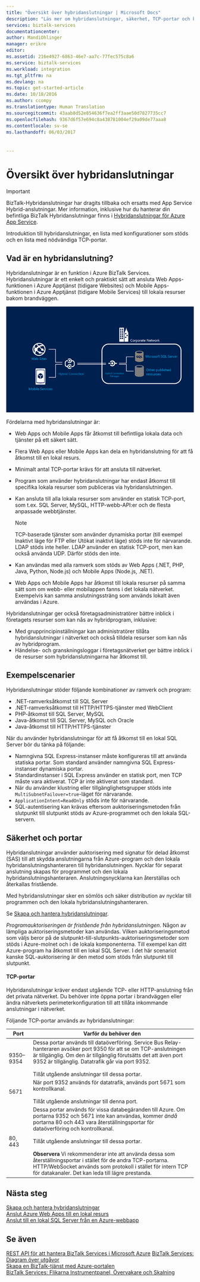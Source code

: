 ```yaml
---
title: "Översikt över hybridanslutningar | Microsoft Docs"
description: "Läs mer om hybridanslutningar, säkerhet, TCP-portar och konfigurationer som stöds. MABS, WABS."
services: biztalk-services
documentationcenter: 
author: MandiOhlinger
manager: erikre
editor: 
ms.assetid: 216e4927-6863-46e7-aa7c-77fec575c8a6
ms.service: biztalk-services
ms.workload: integration
ms.tgt_pltfrm: na
ms.devlang: na
ms.topic: get-started-article
ms.date: 10/18/2016
ms.author: ccompy
ms.translationtype: Human Translation
ms.sourcegitcommit: 43aab8d52e854636f7ea2ff3aae50d7827735cc7
ms.openlocfilehash: 9367d6f57e694c8a438781004ef29a09de77aaa8
ms.contentlocale: sv-se
ms.lasthandoff: 06/03/2017


---
```

# Översikt över hybridanslutningar
<a id="hybrid-connections-overview" class="xliff"></a>

> [!IMPORTANT]
> BizTalk-Hybridanslutningar har dragits tillbaka och ersatts med App Service Hybrid-anslutningar. Mer information, inklusive hur du hanterar din befintliga BizTalk Hybridanslutningar finns i [Hybridanslutningar för Azure App Service](../app-service/app-service-hybrid-connections.md).

Introduktion till hybridanslutningar, en lista med konfigurationer som stöds och en lista med nödvändiga TCP-portar.

## Vad är en hybridanslutning?
<a id="what-is-a-hybrid-connection" class="xliff"></a>
Hybridanslutningar är en funktion i Azure BizTalk Services. Hybridanslutningar är ett enkelt och praktiskt sätt att ansluta Web Apps-funktionen i Azure Apptjänst (tidigare Websites) och Mobile Apps-funktionen i Azure Apptjänst (tidigare Mobile Services) till lokala resurser bakom brandväggen.

![Hybridanslutningar][HCImage]

Fördelarna med hybridanslutningar är:

* Web Apps och Mobile Apps får åtkomst till befintliga lokala data och tjänster på ett säkert sätt.
* Flera Web Apps eller Mobile Apps kan dela en hybridanslutning för att få åtkomst till en lokal resurs.
* Minimalt antal TCP-portar krävs för att ansluta till nätverket.
* Program som använder hybridanslutningar har endast åtkomst till specifika lokala resurser som publiceras via hybridanslutningen.
* Kan ansluta till alla lokala resurser som använder en statisk TCP-port, som t.ex. SQL Server, MySQL, HTTP-webb-API:er och de flesta anpassade webbtjänster.
  
  > [!NOTE]
  > TCP-baserade tjänster som använder dynamiska portar (till exempel Inaktivt läge för FTP eller Utökat inaktivt läge) stöds inte för närvarande. LDAP stöds inte heller. LDAP använder en statisk TCP-port, men kan också använda UDP. Därför stöds den inte.
  > 
  > 
* Kan användas med alla ramverk som stöds av Web Apps (.NET, PHP, Java, Python, Node.js) och Mobile Apps (Node.js, .NET).
* Web Apps och Mobile Apps har åtkomst till lokala resurser på samma sätt som om webb- eller mobilappen fanns i det lokala nätverket. Exempelvis kan samma anslutningssträng som används lokalt även användas i Azure.

Hybridanslutningar ger också företagsadministratörer bättre inblick i företagets resurser som kan nås av hybridprogram, inklusive:

* Med grupprincipinställningar kan administratörer tillåta hybridanslutningar i nätverket och också tilldela resurser som kan nås av hybridprogram.
* Händelse- och granskningsloggar i företagsnätverket ger bättre inblick i de resurser som hybridanslutningarna har åtkomst till.

## Exempelscenarier
<a id="example-scenarios" class="xliff"></a>
Hybridanslutningar stöder följande kombinationer av ramverk och program:

* .NET-ramverksåtkomst till SQL Server
* .NET-ramverksåtkomst till HTTP/HTTPS-tjänster med WebClient
* PHP-åtkomst till SQL Server, MySQL
* Java-åtkomst till SQL Server, MySQL och Oracle
* Java-åtkomst till HTTP/HTTPS-tjänster

När du använder hybridanslutningar för att få åtkomst till en lokal SQL Server bör du tänka på följande:

* Namngivna SQL Express-instanser måste konfigureras till att använda statiska portar. Som standard använder namngivna SQL Express-instanser dynamiska portar.
* Standardinstanser i SQL Express använder en statisk port, men TCP måste vara aktiverat. TCP är inte aktiverat som standard.
* När du använder klustring eller tillgänglighetsgrupper stöds inte `MultiSubnetFailover=true`-läget för närvarande.
* `ApplicationIntent=ReadOnly` stöds inte för närvarande.
* SQL-autentisering kan krävas eftersom auktoriseringsmetoden från slutpunkt till slutpunkt stöds av Azure-programmet och den lokala SQL-servern.

## Säkerhet och portar
<a id="security-and-ports" class="xliff"></a>
Hybridanslutningar använder auktorisering med signatur för delad åtkomst (SAS) till att skydda anslutningarna från Azure-program och den lokala hybridanslutningshanteraren till hybridanslutningen. Nycklar för separat anslutning skapas för programmet och den lokala hybridanslutningshanteraren. Anslutningsnycklarna kan återställas och återkallas fristående.

Med hybridanslutningar sker en sömlös och säker distribution av nycklar till programmen och den lokala hybridanslutningshanteraren.

Se [Skapa och hantera hybridanslutningar](integration-hybrid-connection-create-manage.md).

*Programauktoriseringen är fristående från hybridanslutningen*. Någon av lämpliga auktoriseringsmetoder kan användas. Vilken auktoriseringsmetod som väljs beror på de slutpunkt-till-slutpunkts-auktoriseringsmetoder som stöds i Azure-molnet och i de lokala komponenterna. Till exempel kan ditt Azure-program ha åtkomst till en lokal SQL Server. I det här scenariot kanske SQL-auktorisering är den metod som stöds från slutpunkt till slutpunkt.

#### TCP-portar
<a id="tcp-ports" class="xliff"></a>
Hybridanslutningar kräver endast utgående TCP- eller HTTP-anslutning från det privata nätverket. Du behöver inte öppna portar i brandväggen eller ändra nätverkets perimeterkonfiguration till att tillåta inkommande anslutningar i nätverket.

Följande TCP-portar används av hybridanslutningar:

| Port | Varför du behöver den |
| --- | --- |
| 9350–9354 |Dessa portar används till dataöverföring. Service Bus Relay-hanteraren avsöker port 9350 för att se om TCP-anslutningen är tillgänglig. Om den är tillgänglig förutsätts det att även port 9352 är tillgänglig. Datatrafik går via port 9352. <br/><br/>Tillåt utgående anslutningar till dessa portar. |
| 5671 |När port 9352 används för datatrafik, används port 5671 som kontrollkanal. <br/><br/>Tillåt utgående anslutningar till denna port. |
| 80, 443 |Dessa portar används för vissa databegäranden till Azure. Om portarna 9352 och 5671 inte kan användas, kommer *ändå* portarna 80 och 443 vara återställningsportar för dataöverföring och kontrollkanal.<br/><br/>Tillåt utgående anslutningar till dessa portar. <br/><br/>**Observera** Vi rekommenderar inte att använda dessa som återställningsportar i stället för de andra TCP-portarna. HTTP/WebSocket används som protokoll i stället för intern TCP för datakanaler. Det kan leda till lägre prestanda. |

## Nästa steg
<a id="next-steps" class="xliff"></a>
[Skapa och hantera hybridanslutningar](integration-hybrid-connection-create-manage.md)<br/>
[Anslut Azure Web Apps till en lokal resurs](../app-service-web/web-sites-hybrid-connection-get-started.md)<br/>
[Anslut till en lokal SQL Server från en Azure-webbapp](../app-service-web/web-sites-hybrid-connection-connect-on-premises-sql-server.md)<br/>

## Se även
<a id="see-also" class="xliff"></a>
[REST API för att hantera BizTalk Services i Microsoft Azure](http://msdn.microsoft.com/library/azure/dn232347.aspx)
[BizTalk Services: Diagram över utgåvor](biztalk-editions-feature-chart.md)<br/>
[Skapa en BizTalk-tjänst med Azure-portalen](biztalk-provision-services.md)<br/>
[BizTalk Services: Flikarna Instrumentpanel, Övervakare och Skalning](biztalk-dashboard-monitor-scale-tabs.md)<br/>

[HCImage]: ./media/integration-hybrid-connection-overview/WABS_HybridConnectionImage.png
[HybridConnectionTab]: ./media/integration-hybrid-connection-overview/WABS_HybridConnectionTab.png
[HCOnPremSetup]: ./media/integration-hybrid-connection-overview/WABS_HybridConnectionOnPremSetup.png
[HCManageConnection]: ./media/integration-hybrid-connection-overview/WABS_HybridConnectionManageConn.png

